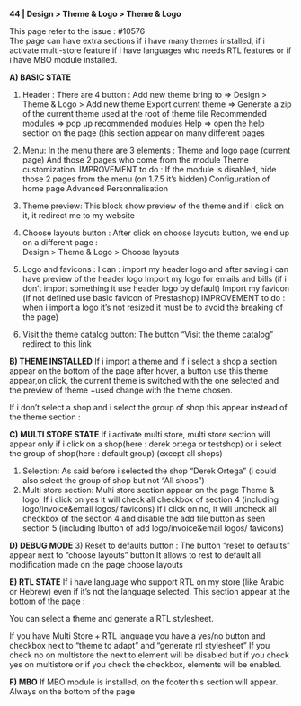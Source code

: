 **44 | Design > Theme & Logo > Theme & Logo**

 This page refer to the issue : #10576  
The page can have extra sections  if i have many themes installed, if i activate multi-store feature if i have languages who needs RTL features or if i have MBO module installed.

**A) BASIC STATE**

1) Header : 
There are 4 button : 
Add new theme bring to => Design > Theme & Logo > Add new theme
Export current theme => Generate a zip of the current theme used at the root of theme file 
Recommended modules => pop up recommended modules 
Help => open the help section on the page (this section appear on many different pages 


2) Menu: 
In the menu there are 3 elements : 
Theme and logo page (current page)
And those 2 pages who come from the module Theme customization. 
IMPROVEMENT to do : If the module is disabled, hide those 2 pages from the menu (on 1.7.5 it’s hidden) 
Configuration of home page 
Advanced Personnalisation 

3) Theme preview:
This block show preview of the theme and if i click on it, it redirect me to my website 

4) Choose layouts button :
After click on choose layouts button, we end up on a different page :  
Design > Theme & Logo > Choose layouts

5) Logo and favicons :
 I can : 
import my header logo and after saving i can have preview of the header logo 
Import my logo for emails and bills (if i don’t import something it use header logo by default) 
Import my favicon (if not defined use basic favicon of Prestashop) 
IMPROVEMENT to do : when i import a logo it’s not resized it must be to avoid the breaking of the page) 

6) Visit the theme catalog button:
The button “Visit the theme catalog” redirect to this link 



**B) THEME INSTALLED**
If i import a theme and if i select a shop a section appear on the bottom of the page after hover, a button use this theme appear,on click, the current theme is switched with the one selected and the preview of theme +used change with the theme chosen.

If i don’t select a shop and i select the group of shop this appear instead of the theme section : 




**C) MULTI STORE STATE**
If i activate multi store, multi store section will appear only if i click on a shop(here : derek ortega or testshop) or i select the group of shop(here : default group) (except all shops) 


1) Selection: 
As said before i selected the shop “Derek Ortega” (i could also select the group of shop but not “All shops”) 
2) Multi store section: 
Multi store section appear on the page Theme & logo,
If i click on yes it will check all checkbox of section 4 (including logo/invoice&email logos/ favicons) 
If i  click on no, it will uncheck all checkbox of the section 4 and disable the add file button as seen section 5 (including lbutton of add logo/invoice&email logos/ favicons)
  
**D) DEBUG MODE**
3) Reset to defaults button : 
The button “reset to defaults” appear next to “choose layouts” button
It allows to rest to default all modification made on the page choose layouts 


**E) RTL STATE**
If i have language who support RTL on my store (like Arabic or Hebrew) even if it’s not the language selected, This section appear at the bottom of the page :

You can select a theme and generate a RTL stylesheet. 

If you have Multi Store + RTL language you have a yes/no button and checkbox next to “theme to adapt” and “generate rtl stylesheet” 
If you check no on multistore the next to element will be disabled but if you check yes on multistore or if you check the checkbox, elements will be enabled. 

**F) MBO**
If MBO module is installed, on the footer this section will appear. 
Always on the bottom of the page 
